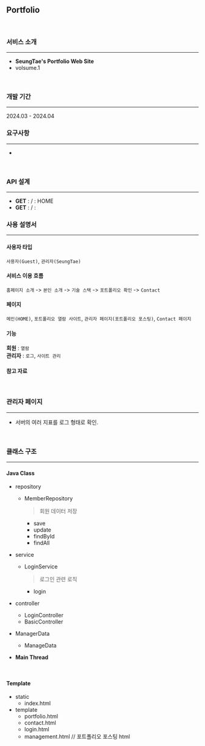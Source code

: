## Portfolio
<br>

### 서비스 소개
---
  - **SeungTae's Portfolio Web Site**
  - volsume.1
<br>

### 개발 기간
---
2024.03 - 2024.04
<br>

### 요구사항
---
  - 
<br>

### API 설계
---
  - **GET** : / : HOME
  - **GET** : / : 

### 사용 설명서
---

  #### 사용자 타입
  `사용자(Guest)`, `관리자(SeungTae)`
  #### 서비스 이용 흐름
  `홈페이지 소개` -> `본인 소개` -> `기술 스택` -> `포트폴리오 확인` -> `Contact`
  #### 페이지
  `메인(HOME)`, `포트폴리오 열람 사이트`, `관리자 페이지(포트폴리오 포스팅)`, `Contact 페이지`
  #### 기능
  **회원** : `열람` <br>
  **관리자** : `로그`, `사이트 관리` <br>
  #### 참고 자료
<br>


### 관리자 페이지
---
  - 서버의 여러 지표를 로그 형태로 확인.
<br>


### 클래스 구조
---
#### Java Class
- repository
  - MemberRepository
    > 회원 데이터 저장
    - save
    - update
    - findById
    - findAll
      
- service
  - LoginService
    > 로그인 관련 로직
    - login
- controller
  - LoginController
  - BasicController
- ManagerData
  - ManageData
- **Main Thread**
<br>

#### Template
- static
  - index.html
- template
  - portfolio.html
  - contact.html
  - login.html
  - management.html  // 포트폴리오 포스팅 html
<br>
